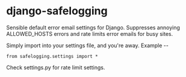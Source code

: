 django-safelogging
==================

Sensible default error email settings for Django. Suppresses annoying ALLOWED_HOSTS errors and rate limits error emails for busy sites.

Simply import into your settings file, and you're away. Example --

	from safelogging.settings import *

Check settings.py for rate limit settings.